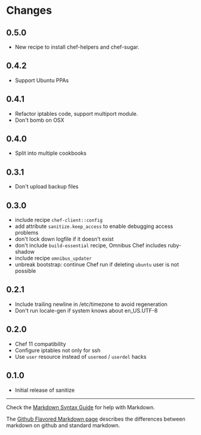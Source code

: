 Changes
=======

0.5.0
-----

* New recipe to install chef-helpers and chef-sugar.

0.4.2
-----

* Support Ubuntu PPAs

0.4.1
-----

* Refactor iptables code, support multiport module.
* Don't bomb on OSX

0.4.0
-----

* Split into multiple cookbooks

0.3.1
-----

* Don't upload backup files

0.3.0
-----

* include recipe `chef-client::config`
* add attribute `sanitize.keep_access` to enable debugging access
  problems
* don't lock down logfile if it doesn't exist
* don't include `build-essential` recipe, Omnibus Chef includes
  ruby-shadow
* include recipe `omnibus_updater`
* unbreak bootstrap: continue Chef run if deleting `ubuntu` user is not possible

0.2.1
-----

* Include trailing newline in /etc/timezone to avoid regeneration
* Don't run locale-gen if system knows about en_US.UTF-8

0.2.0
-----

* Chef 11 compatibility
* Configure iptables not only for ssh
* Use `user` resource instead of `usermod` / `userdel` hacks

0.1.0
-----

* Initial release of sanitize

- - - 
Check the [Markdown Syntax Guide](http://daringfireball.net/projects/markdown/syntax) for help with Markdown.

The [Github Flavored Markdown page](http://github.github.com/github-flavored-markdown/) describes the differences between markdown on github and standard markdown.
